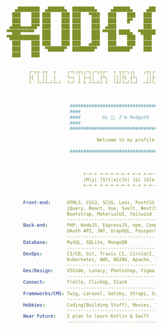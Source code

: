 ```yaml

                   ▄████████  ▄██████▄  ████████▄     ▄██████▄     ▄████████     ███        ▄█    █▄    
                  ███    ███ ███    ███ ███   ▀███   ███    ███   ███    ███ ▀█████████▄   ███    ███   
                  ███    ███ ███    ███ ███    ███   ███    █▀    ███    ███    ▀███▀▀██   ███    ███   
                 ▄███▄▄▄▄██▀ ███    ███ ███    ███  ▄███          ███    ███     ███   ▀  ▄███▄▄▄▄███▄▄ 
                ▀▀███▀▀▀▀▀   ███    ███ ███    ███ ▀▀███ ████▄  ▀███████████     ███     ▀▀███▀▀▀▀███▀  
                ▀███████████ ███    ███ ███    ███   ███    ███   ███    ███     ███       ███    ███   
                  ███    ███ ███    ███ ███   ▄███   ███    ███   ███    ███     ███       ███    ███   
                  ███    ███  ▀██████▀  ████████▀    ████████▀    ███    █▀     ▄████▀     ███    █▀    
                  ███    ███                                                                            
                
                
                        ┌─┐┬ ┬┬  ┬    ┌─┐┌┬┐┌─┐┌─┐┬┌─  ┬ ┬┌─┐┌┐   ┌┬┐┌─┐┬  ┬┌─┐┬  ┌─┐┌─┐┌─┐┬─┐
                        ├┤ │ ││  │    └─┐ │ ├─┤│  ├┴┐  │││├┤ ├┴┐   ││├┤ └┐┌┘├┤ │  │ │├─┘├┤ ├┬┘
                        └  └─┘┴─┘┴─┘  └─┘ ┴ ┴ ┴└─┘┴ ┴  └┴┘└─┘└─┘  ─┴┘└─┘ └┘ └─┘┴─┘└─┘┴  └─┘┴└─
                        
                        
                        
                                       ##########################################
                                       ####                                  ####
                                       ####        Hi 👋, I'm Rodgath        ####
                                       ####                                  ####
                                       ##########################################
                                       
                                                 Welcome to my profile.
                                       
                                       ##########################################
                                       
                                       
                                       
                                            +-+-+ +-+-+-+-+-+ +-+ +-+-+-+-+
                                            |M|y| |S|t|a|c|k| |&| |G|e|a|r|
                                            +-+-+ +-+-+-+-+-+ +-+ +-+-+-+-+
                                            
                                            
                      Front-end:      HTML5, CSS3, SCSS, Less, PostCSS, JavaScript, TypeScript, 
                                      jQuery, React, Vue, Svelt, NextJS, Webpack, Gulp, AJAX, 
                                      Bootstrap, MaterialUI, Tailwind
                                      ----------------------------------------------------------
                      Back-end:       PHP, NodeJS, ExpressJS, npm, Composer, RESTful API, 
                                      OAuth API, JWT, GraphQL, PassportJS
                                      ----------------------------------------------------------
                      Database:       MySQL, SQLite, MongoDB
                                      ----------------------------------------------------------
                      DevOps:         CI/CD, Git, Travis CI, CircleCI, GitHub Actions, Docker, 
                                      Kubernetes, AWS, NGINX, Apache, TDD(Mocha, PHPUnit)
                                      ----------------------------------------------------------
                      Dev/Design:     VSCode, Lunacy, Photoshop, Figma
                                      ----------------------------------------------------------
                      Connect:        Trello, ClickUp, Slack
                                      ----------------------------------------------------------
                      Frameworks/CMS: Twig, Laravel, Gatsby, Strapi, Sapper, WordPress, OpenCart
                                      ----------------------------------------------------------
                      Hobbies:        Coding(Building Stuff), Movies, Thinking, Reading, Gaming
                                      ----------------------------------------------------------
                      Near Future:    I plan to learn Kotlin & Swift
                                      ----------------------------------------------------------
                                      
                                      
                                      
```


<!--
<h1 align="center">Hi 👋, I'm Rodgath</h1>
<h3 align="center">Welcome to my profile.</h3>

<p align="left"><img src="https://komarev.com/ghpvc/?username=rodgath&style=flat-square&color=brightgreen&label=PROFILE+VIEWS" alt="rodgath" /></p>

<p><img src="https://github-readme-stats.vercel.app/api?username=rodgath&show_icons=true&include_all_commits=true&count_private=true&hide=contribs,issues" alt="rodgath" />
   <img src="https://github-readme-stats.vercel.app/api/top-langs/?username=rodgath&layout=compact" alt="rodgath" /></p>


### Hi there 👋

**Rodgath/Rodgath** is a ✨ _special_ ✨ repository because its `README.md` (this file) appears on your GitHub profile.

Here are some ideas to get you started:

- 🔭 I’m currently working on ...
- 🌱 I’m currently learning ...
- 👯 I’m looking to collaborate on ...
- 🤔 I’m looking for help with ...
- 💬 Ask me about ...
- 📫 How to reach me: ...
- 😄 Pronouns: ...
- ⚡ Fun fact: ...
-->
